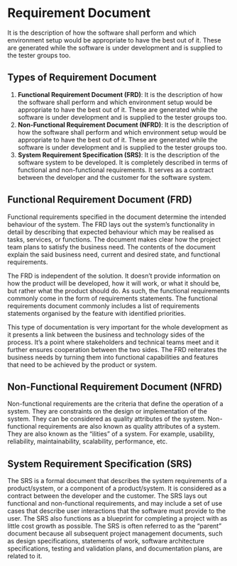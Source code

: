 # Requirement Document

It is the description of how the software shall perform and which environment setup would be appropriate to have the best out of it. These are generated while the software is under development and is supplied to the tester groups too.

## Types of Requirement Document

1. **Functional Requirement Document (FRD)**: It is the description of how the software shall perform and which environment setup would be appropriate to have the best out of it. These are generated while the software is under development and is supplied to the tester groups too.
2. **Non-Functional Requirement Document (NFRD)**: It is the description of how the software shall perform and which environment setup would be appropriate to have the best out of it. These are generated while the software is under development and is supplied to the tester groups too.
3. **System Requirement Specification (SRS)**: It is the description of the software system to be developed. It is completely described in terms of functional and non-functional requirements. It serves as a contract between the developer and the customer for the software system.

## Functional Requirement Document (FRD)

Functional requirements specified in the document determine the intended behaviour of the system. The FRD lays out the system’s functionality in detail by describing that expected behaviour which may be realised as tasks, services, or functions. The document makes clear how the project team plans to satisfy the business need. The contents of the document explain the said business need, current and desired state, and functional requirements.

The FRD is independent of the solution. It doesn’t provide information on how the product will be developed, how it will work, or what it should be, but rather what the product should do. As such, the functional requirements commonly come in the form of requirements statements. The functional requirements document commonly includes a list of requirements statements organised by the feature with identified priorities.

This type of documentation is very important for the whole development as it presents a link between the business and technology sides of the process. It’s a point where stakeholders and technical teams meet and it further ensures cooperation between the two sides. The FRD reiterates the business needs by turning them into functional capabilities and features that need to be achieved by the product or system.

## Non-Functional Requirement Document (NFRD)

Non-functional requirements are the criteria that define the operation of a system. They are constraints on the design or implementation of the system. They can be considered as quality attributes of the system. Non-functional requirements are also known as quality attributes of a system. They are also known as the “ilities” of a system. For example, usability, reliability, maintainability, scalability, performance, etc.

## System Requirement Specification (SRS)

The SRS is a formal document that describes the system requirements of a product/system, or a component of a product/system. It is considered as a contract between the developer and the customer. The SRS lays out functional and non-functional requirements, and may include a set of use cases that describe user interactions that the software must provide to the user. The SRS also functions as a blueprint for completing a project with as little cost growth as possible. The SRS is often referred to as the “parent” document because all subsequent project management documents, such as design specifications, statements of work, software architecture specifications, testing and validation plans, and documentation plans, are related to it.
